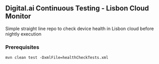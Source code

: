 ## Digital.ai Continuous Testing - Lisbon Cloud Monitor

Simple straight line repo to check device health in Lisbon cloud before nightly execution

### Prerequisites
```agsl
mvn clean test -DxmlFile=healthCheckTests.xml
```